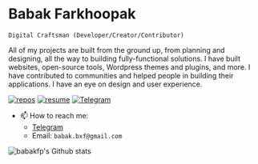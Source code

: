 # Babak Farkhoopak

`Digital Craftsman (Developer/Creator/Contributor)`

All of my projects are built from the ground up, from planning and designing, all the way to building fully-functional solutions. I have built websites, open-source tools, Wordpress themes and plugins, and more. I have contributed to communities and helped people in building their applications. I have an eye on design and user experience.

[![repos](https://custom-icon-badges.demolab.com/badge/-Repos-purple?style=for-the-badge&logoColor=white&logo=repo)](https://github.com/babakfp?tab=repositories&q=&type=public&language=&sort=stargazers)
[![resume](https://custom-icon-badges.demolab.com/badge/-Resume-gray?style=for-the-badge&logoColor=white&logo=file)](https://drive.google.com/file/d/1cdnOu2ptS_x-feqVRZEiQrelKclfMQqf/view?usp=sharing)
[![Telegram](https://custom-icon-badges.demolab.com/badge/-Telegram-blue?style=for-the-badge&logoColor=white&logo=telegram)](https://t.me/babakfp)

- 📫 How to reach me:
  - [Telegram](https://t.me/babakfp)
  - Email: `babak.bxf@gmail.com`

![babakfp's Github stats](https://github-readme-stats.vercel.app/api?username=babakfp&show_icons=false&theme=cobalt&hide_title=true&border_radius=8&border_color=#75EDB2)
